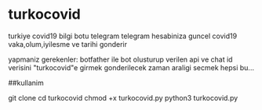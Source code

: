 # turkocovid
turkiye covid19 bilgi botu telegram
telegram hesabiniza guncel covid19 vaka,olum,iyilesme ve tarihi gonderir

yapmaniz gerekenler:
botfather ile bot olusturup
verilen api ve chat id verisini "turkocovid"e girmek
gonderilecek zaman araligi secmek
hepsi bu...

##kullanim

git clone
cd turkocovid
chmod +x turkocovid.py
python3 turkocovid.py
